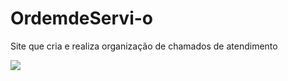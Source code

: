 # OrdemdeServi-o
Site que cria e realiza organização de chamados de atendimento


<img src = "https://github.com/user-attachments/assets/52151849-00bb-412a-be18-4fb356e84988">
